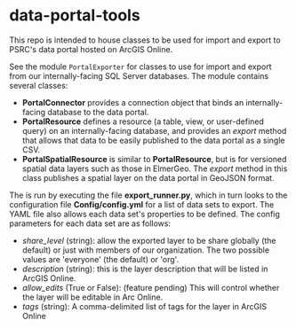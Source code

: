 # data-portal-tools

This repo is intended to house classes to be used for import and export to PSRC's data portal hosted on ArcGIS Online.  

See the module `PortalExporter` for classes to use for import and export from our internally-facing SQL Server databases.  The module contains several classes:
 * __PortalConnector__ provides a connection object that binds an internally-facing database to the data portal.
 * __PortalResource__ defines a resource (a table, view, or user-defined query) on an internally-facing database, and provides an *export* method that allows that data to be easily published to the data portal as a single CSV.
 * __PortalSpatialResource__ is similar to __PortalResource__, but is for versioned spatial data layers such as those in ElmerGeo.  The *export* method in this class publishes a spatial layer on the data portal in GeoJSON format.

The is run by executing the file __export_runner.py__, which in turn looks to the configuration file __Config/config.yml__ for a list of data sets to export.  The YAML file also allows each data set's properties to be defined.  The config parameters for each data set are as follows:
*  _share_level_ (string): allow the exported layer to be share globally (the default) or just with members of our organization.  The two possible values are 'everyone' (the default) or 'org'.
* _description_ (string): this is the layer description that will be listed in ArcGIS Online.
* _allow_edits_ (True or False): (feature pending) This will control whether the layer will be editable in Arc Online. 
* _tags_ (string): A comma-delimited list of tags for the layer in ArcGIS Online
